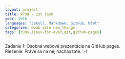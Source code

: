 ```yaml
---
layout: project
title: WPUB - 1st task
year: 2016
languages: "Jekyll, Markdown, GitHub, html"
categories: wpub site new_things
tags: [ruby,linux-for-ever,git,github-pages]
---
```


Zadanie 1: Osobná webová prezentácia na GitHub pages.<br>
Riešenie: Práve sa na nej nachádzate. :-)
